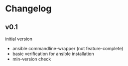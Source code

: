# Changelog

## v0.1
initial version

 * ansible commandline-wrapper (not feature-complete)
 * basic verification for ansible installation
 * min-version check
